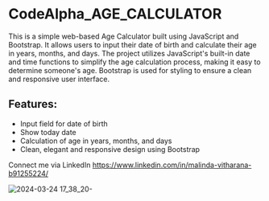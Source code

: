 # CodeAlpha_AGE_CALCULATOR
This is a simple web-based Age Calculator built using JavaScript and Bootstrap. It allows users to input their date of birth and calculate their age in years, months, and days. The project utilizes JavaScript's built-in date and time functions to simplify the age calculation process, making it easy to determine someone's age. Bootstrap is used for styling to ensure a clean and responsive user interface.

## Features:

* Input field for date of birth
* Show today date
* Calculation of age in years, months, and days
* Clean, elegant and responsive design using Bootstrap

Connect me via LinkedIn https://www.linkedin.com/in/malinda-vitharana-b91255224/


![2024-03-24 17_38_20-](https://github.com/NEroousl/CodeAlpha_AGE_CALCULATOR/assets/96795111/716f7077-1cd7-4490-a799-310d101cb41f)


